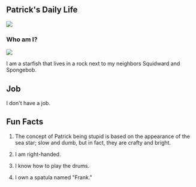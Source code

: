 
## Patrick's Daily Life

![](https://media.giphy.com/media/8WJw9kAG3wonu/giphy.gif)

### Who am I?

![](https://static.wikia.nocookie.net/spongebob/images/6/60/Asdfghjkl.png/revision/latest?cb=20201011172117)

I am a starfish that lives in a rock next to my neighbors Squidward and Spongebob. 

## Job

I don't have a job.

## Fun Facts

1. The concept of Patrick being stupid is based on the appearance of the sea star; slow and dumb, but in fact, they are crafty and bright.

2. I am right-handed.

3. I know how to play the drums.

4. I own a spatula named "Frank."



